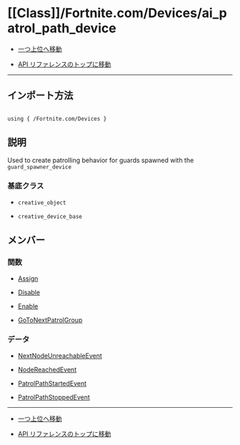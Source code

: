 # [[Class]]/Fortnite.com/Devices/ai_patrol_path_device

- [一つ上位へ移動](../main.md)

- [API リファレンスのトップに移動](/main.md)

---

## インポート方法

```verse

using { /Fortnite.com/Devices }

```

## 説明

Used to create patrolling behavior for guards spawned with the `guard_spawner_device`

### 基底クラス

- `creative_object`

- `creative_device_base`

## メンバー

### 関数

- [Assign](./F_Assign/main.md)

- [Disable](./F_Disable/main.md)

- [Enable](./F_Enable/main.md)

- [GoToNextPatrolGroup](./F_GoToNextPatrolGroup/main.md)

### データ

- [NextNodeUnreachableEvent](./D_NextNodeUnreachableEvent/main.md)

- [NodeReachedEvent](./D_NodeReachedEvent/main.md)

- [PatrolPathStartedEvent](./D_PatrolPathStartedEvent/main.md)

- [PatrolPathStoppedEvent](./D_PatrolPathStoppedEvent/main.md)

---

- [一つ上位へ移動](../main.md)

- [API リファレンスのトップに移動](/main.md)
